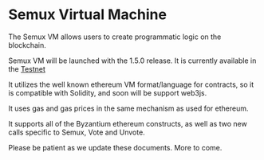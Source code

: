 # Semux Virtual Machine

The Semux VM allows users to create programmatic logic on the blockchain.

Semux VM will be launched with the 1.5.0 release.  It is currently available in the [Testnet](./Testnet.md)

It utilizes the well known ethereum VM format/language for contracts, so it is compatible with Solidity, and soon will
be support web3js.

It uses gas and gas prices in the same mechanism as used for ethereum.

It supports all of the Byzantium ethereum constructs, as well as two new calls specific to Semux, Vote and Unvote.

Please be patient as we update these documents.  More to come. 

